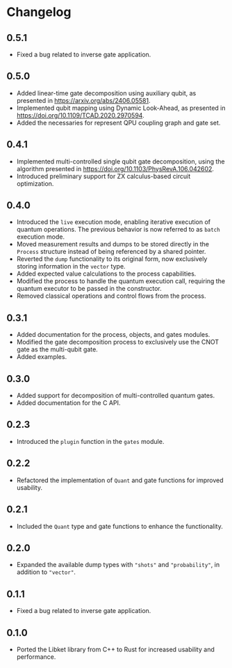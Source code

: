 <!--
SPDX-FileCopyrightText: 2020 Evandro Chagas Ribeiro da Rosa <evandro@quantuloop.com>
SPDX-FileCopyrightText: 2020 Rafael de Santiago <r.santiago@ufsc.br>

SPDX-License-Identifier: Apache-2.0
-->

# Changelog

## 0.5.1

- Fixed a bug related to inverse gate application.

## 0.5.0

- Added linear-time gate decomposition using auxiliary qubit, as presented in https://arxiv.org/abs/2406.05581.
- Implemented qubit mapping using Dynamic Look-Ahead, as presented in https://doi.org/10.1109/TCAD.2020.2970594.
- Added the necessaries for represent QPU coupling graph and gate set. 

## 0.4.1

- Implemented multi-controlled single qubit gate decomposition, using the algorithm presented in https://doi.org/10.1103/PhysRevA.106.042602.
- Introduced preliminary support for ZX calculus-based circuit optimization.

## 0.4.0

- Introduced the `live` execution mode, enabling iterative execution of quantum operations. The previous behavior is now referred to as `batch` execution mode.
- Moved measurement results and dumps to be stored directly in the `Process` structure instead of being referenced by a shared pointer.
- Reverted the `dump` functionality to its original form, now exclusively storing information in the `vector` type.
- Added expected value calculations to the process capabilities.
- Modified the process to handle the quantum execution call, requiring the quantum executor to be passed in the constructor.
- Removed classical operations and control flows from the process.

## 0.3.1

- Added documentation for the process, objects, and gates modules.
- Modified the gate decomposition process to exclusively use the CNOT gate as the multi-qubit gate.
- Added examples.

## 0.3.0

- Added support for decomposition of multi-controlled quantum gates.
- Added documentation for the C API.

## 0.2.3

- Introduced the `plugin` function in the `gates` module.

## 0.2.2

- Refactored the implementation of `Quant` and gate functions for improved usability.

## 0.2.1

- Included the `Quant` type and gate functions to enhance the functionality.

## 0.2.0

- Expanded the available dump types with `"shots"` and `"probability"`, in addition to `"vector"`.

## 0.1.1

- Fixed a bug related to inverse gate application.

## 0.1.0

- Ported the Libket library from C++ to Rust for increased usability and performance.
